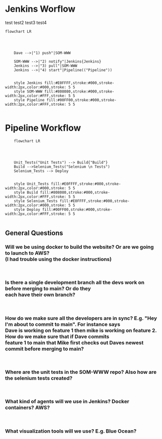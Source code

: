 # Jenkins Worflow

test
test2
test3
test4

```mermaid
flowchart LR
   
   
     
   
    Dave -->|"1) push"|SOM-WWW 

    SOM-WWW -->|"2) notify"|Jenkins{Jenkins}
    Jenkins -->|"3) pull"|SOM-WWW 
    Jenkins -->|"4) start"|Pipeline(("Pipeline"))
    
   
    style Jenkins fill:#E0FFFF,stroke:#000,stroke-width:2px,color:#000,stroke: 5 5
    style SOM-WWW fill:#808080,stroke:#000,stroke-width:2px,color:#FFF,stroke: 5 5
    style Pipeline fill:#00FF00,stroke:#000,stroke-width:2px,color:#FFF,stroke: 5 5
    
```


# Pipeline Workflow

```mermaid
    flowchart LR
   
   
     
   
    Unit_Tests("Unit Tests") --> Build{"Build"}
    Build -->Selenium_Tests("Selenium \n Tests")
    Selenium_Tests --> Deploy

   
    style Unit_Tests fill:#E0FFFF,stroke:#000,stroke-width:2px,color:#000,stroke: 5 5
    style Build fill:#808080,stroke:#000,stroke-width:2px,color:#FFF,stroke: 5 5
    style Selenium_Tests fill:#E0FFFF,stroke:#000,stroke-width:2px,color:#000,stroke: 5 5
    style Deploy fill:#00FF00,stroke:#000,stroke-width:2px,color:#FFF,stroke: 5 5
    

```




## General Questions


### Will we be using docker to build the website? Or are we going to launch to AWS? <br>(I had trouble using the docker instructions)
<br>

### Is there a single development branch all the devs work on before merging to main? Or do they <br> each have their own branch?
<br>

### How do we make sure all the developers are in sync? E.g. "Hey I'm about to commit to main". For instance says <br> Dave is working on feature 1 then mike is working on feature 2. How do we make sure that if Dave commits <br> feature 1 to main that Mike first checks out Daves newest commit before merging to main?
<br>

### Where are the unit tests in the SOM-WWW repo? Also how are the selenium tests created?
<br>

### What kind of agents will we use in Jenkins? Docker containers? AWS?
<br>

### What visualization tools will we use? E.g. Blue Ocean?
   
   